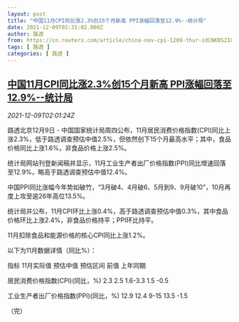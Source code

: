 ```yaml
---
layout: post
title: "中国11月CPI同比涨2.3%创15个月新高 PPI涨幅回落至12.9%--统计局"
date: 2021-12-09T02:31:02.000Z
author: 路透
from: https://cn.reuters.com/article/china-nov-cpi-1209-thur-idCNKBS2IO04T
tags: [ 路透 ]
categories: [ 路透 ]
---
```

<!--1639017062000-->
[中国11月CPI同比涨2.3%创15个月新高 PPI涨幅回落至12.9%--统计局](https://cn.reuters.com/article/china-nov-cpi-1209-thur-idCNKBS2IO04T)
------

<div>
<div><i>2021-12-09T02:01:24Z</i></div><p>路透北京12月9日 - 中国国家统计局周四公布，11月居民消费价格指数(CPI)同比上涨2.3%，低于路透调查预估中值2.5%，但依然创下15个月最高水平；其中，食品价格同比上涨1.6%，非食品价格上涨2.5%。</p><p>统计局网站刊登新闻稿并显示，11月工业生产者出厂价格指数(PPI)同比增速回落至12.9%，略高于路透调查预估中值12.4%。</p><p>中国PPI同比涨幅今年势如破竹，“3月破4、4月破6、5月到9、9月破10”，10月再度上攻至逾26年高位13.5%。</p><p>统计局并公布，11月CPI环比上涨0.4%，高于路透调查预估中值0.3%，其中食品价格环比上涨2.4%，非食品价格持平；PPI环比持平。</p><p>11月扣除食品和能源价格的核心CPI同比上涨1.2%。</p><p>以下为11月数据详情（同比%）：</p><p>指标 11月实际值 预估中值 预估区间 前值 上年同期</p><p>居民消费价格指数(CPI)(同比，%) 2.3 2.5 1.6-3.3 1.5 -0.5</p><p>工业生产者出厂价格指数(PPI)(同比，%) 12.9 12.4 9-15 13.5 -1.5</p><p>（完）</p>
</div>

